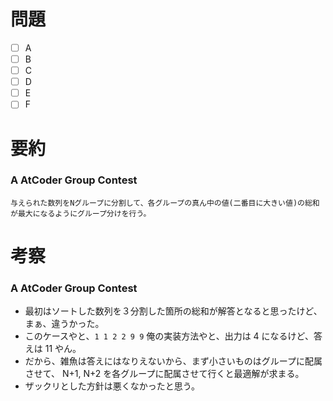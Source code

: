 # 問題
* [ ] A
* [ ] B
* [ ] C
* [ ] D
* [ ] E
* [ ] F

# 要約
### A AtCoder Group Contest
```text
与えられた数列をNグループに分割して、各グループの真ん中の値(二番目に大きい値)の総和が最大になるようにグループ分けを行う。
```

# 考察
### A  AtCoder Group Contest
- 最初はソートした数列を３分割した箇所の総和が解答となると思ったけど、まぁ、違うかった。
- このケースやと、`1 1 2 2 9 9` 俺の実装方法やと、出力は 4 になるけど、答えは 11 やん。
- だから、雑魚は答えにはなりえないから、まず小さいものはグループに配属させて、 N+1, N+2 を各グループに配属させて行くと最適解が求まる。
- ザックリとした方針は悪くなかったと思う。
